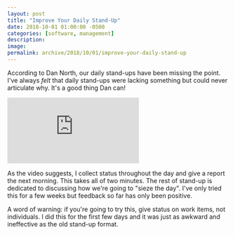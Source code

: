```yaml
---
layout: post
title: "Improve Your Daily Stand-Up"
date: 2018-10-01 01:00:00 -0500
categories: [software, management]
description: 
image: 
permalink: archive/2018/10/01/improve-your-daily-stand-up
---
```


According to Dan North, our daily stand-ups have been missing the point. I've always _felt_ that daily stand-ups were lacking something but could never articulate why. It's a good thing Dan can!

<iframe src="https://www.youtube.com/embed/lvs7VEsQzKY?start=1829" frameborder="0" allow="encrypted-media" allowfullscreen></iframe>

As the video suggests, I collect status throughout the day and give a report the next morning. This takes all of two minutes. The rest of stand-up is dedicated to discussing how we're going to "sieze the day". I've only tried this for a few weeks but feedback so far has only been positive.

A word of warning: if you're going to try this, give status on work items, not individuals. I did this for the first few days and it was just as awkward and ineffective as the old stand-up format.